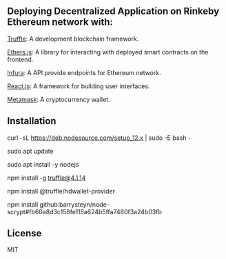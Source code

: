 ## Deploying Decentralized Application on Rinkeby Ethereum network with:

[Truffle](https://trufflesuite.com/docs/truffle/getting-started/installation): A development blockchain framework.

[Ethers.js](https://www.npmjs.com/package/ethers): A library for interacting with deployed smart contracts on the frontend.

[Infura](https://infura.io/): A API provide endpoints for Ethereum network.

[React.js](https://reactjs.org/): A framework for building user interfaces.

[Metamask](https://metamask.io/): A cryptocurrency wallet.

## Installation

curl -sL https://deb.nodesource.com/setup_12.x | sudo -E bash -

sudo apt update

sudo apt install -y nodejs

npm install -g truffle@4.1.14

npm install @truffle/hdwallet-provider

npm install github:barrysteyn/node-scrypt#fb60a8d3c158fe115a624b5ffa7480f3a24b03fb

## License
MIT
